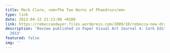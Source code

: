```yaml
---
title: Mark Clare, <em>The Two Horns of Phaedrus</em>
type: link
date: 2013-04-12 21:13:08 +0100
link: https://rebeccaodwyer.files.wordpress.com/2009/10/rebecca-new-draft.pdf
description: 'Review published in Paper Visual Art Journal 4: Cork Edition, April
  2013'
featured: false
img: ''
---
```

